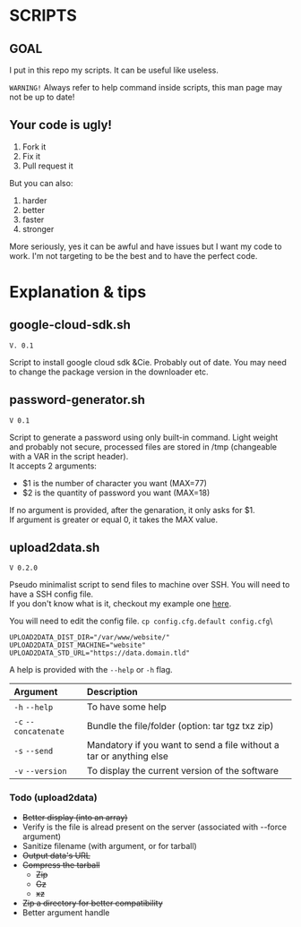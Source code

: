 # SCRIPTS

## GOAL

I put in this repo my scripts. It can be useful like useless.

`WARNING!` Always refer to help command inside scripts, this man page may not be up to date!

## Your code is ugly!

1. Fork it
2. Fix it
3. Pull request it

But you can also:

1. harder
2. better
3. faster
4. stronger

More seriously, yes it can be awful and have issues but I want my code to work. I'm not targeting to be the best and to have the perfect code.

# Explanation & tips

## google-cloud-sdk.sh
`V. 0.1`

Script to install google cloud sdk &Cie. Probably out of date. You may need to change the package version in the downloader etc.

## password-generator.sh
`V 0.1`

Script to generate a password using only built-in command. Light weight and probably not secure, processed files are stored in /tmp (changeable with a VAR in the script header).\
It accepts 2 arguments:
- $1 is the number of character you want (MAX=77)
- $2 is the quantity of password you want (MAX=18)

If no argument is provided, after the genaration, it only asks for $1.\
If argument is greater or equal 0, it takes the MAX value.

## upload2data.sh
`V 0.2.0`

Pseudo minimalist script to send files to machine over SSH. You will need to have a SSH config file.\
If you don't know what is it, checkout my example one [here](https://github.com/Duponin/dotfiles/blob/master/.ssh/config.example).

You will need to edit the config file. `cp config.cfg.default config.cfg`\
```
UPLOAD2DATA_DIST_DIR="/var/www/website/"
UPLOAD2DATA_DIST_MACHINE="website"
UPLOAD2DATA_STD_URL="https://data.domain.tld"
```

A help is provided with the `--help` or `-h` flag.

| Argument             | Description                                                           |
| :-----------------   | :-------------------------------------------------------------------- |
| `-h` `--help`        | To have some help                                                     |
| `-c` `--concatenate` | Bundle the file/folder (option: tar tgz txz zip)                      |
| `-s` `--send`        | Mandatory if you want to send a file without a tar or anything else   |
| `-v` `--version`     | To display the current version of the software                        |

### Todo (upload2data)

* ~~Better display (into an array)~~
* Verify is the file is alread present on the server (associated with --force argument)
* Sanitize filename (with argument, or for tarball)
* ~~Output data's URL~~
* ~~Compress the tarball~~
    * ~~Zip~~
    * ~~Gz~~
    * ~~xz~~
* ~~Zip a directory for better compatibility~~
* Better argument handle

